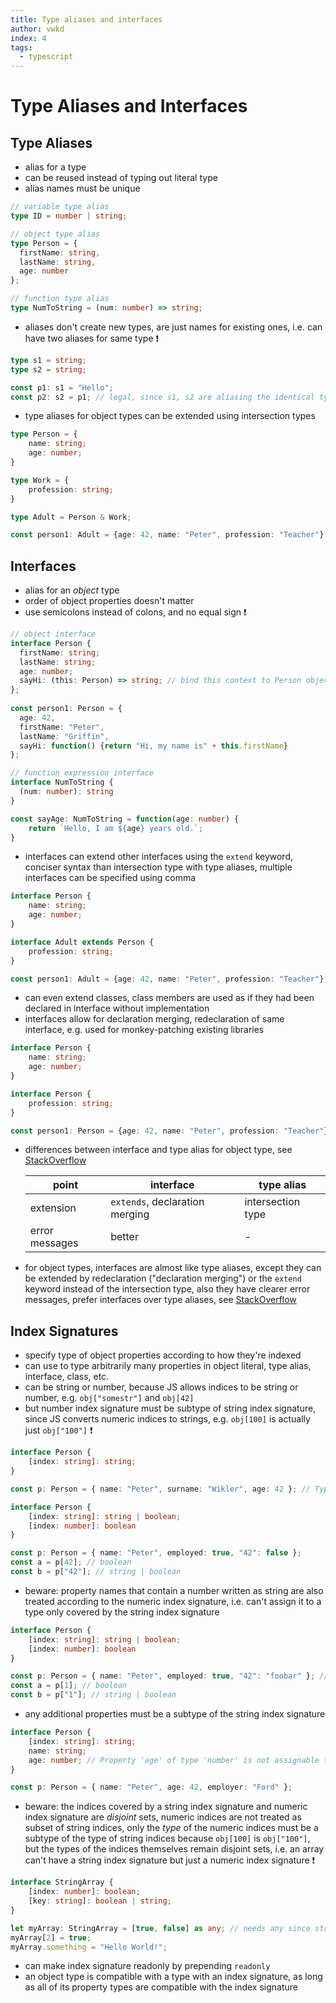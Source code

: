 ```yaml
---
title: Type aliases and interfaces
author: vwkd
index: 4
tags:
  - typescript
---
```

# Type Aliases and Interfaces



## Type Aliases

- alias for a type
- can be reused instead of typing out literal type
- alias names must be unique

```typescript
// variable type alias
type ID = number | string;

// object type alias
type Person = {
  firstName: string,
  lastName: string,
  age: number
};

// function type alias
type NumToString = (num: number) => string;
```

- aliases don't create new types, are just names for existing ones, i.e. can have two aliases for same type ❗️

```typescript
type s1 = string;
type s2 = string;

const p1: s1 = "Hello";
const p2: s2 = p1; // legal, since s1, s2 are aliasing the identical type string
```

- type aliases for object types can be extended using intersection types

```typescript
type Person = {
    name: string;
    age: number;
}

type Work = {
    profession: string;
}

type Adult = Person & Work;

const person1: Adult = {age: 42, name: "Peter", profession: "Teacher"};
```



## Interfaces

- alias for an _object_ type
- order of object properties doesn't matter
- use semicolons instead of colons, and no equal sign ❗️

```typescript
// object interface
interface Person {
  firstName: string;
  lastName: string;
  age: number;
  sayHi: (this: Person) => string; // bind this context to Person object
};
  
const person1: Person = {
  age: 42,
  firstName: "Peter",
  lastName: "Griffin",
  sayHi: function() {return "Hi, my name is" + this.firstName}
};

// function expression interface
interface NumToString {
  (num: number): string
}

const sayAge: NumToString = function(age: number) {
    return `Hello, I am ${age} years old.`;
}
```

- interfaces can extend other interfaces using the `extend` keyword, conciser syntax than intersection type with type aliases, multiple interfaces can be specified using comma

```typescript
interface Person {
    name: string;
    age: number;
}

interface Adult extends Person {
    profession: string;
}

const person1: Adult = {age: 42, name: "Peter", profession: "Teacher"};
```

- can even extend classes, class members are used as if they had been declared in interface without implementation
- interfaces allow for declaration merging, redeclaration of same interface, e.g. used for monkey-patching existing libraries

```typescript
interface Person {
    name: string;
    age: number;
}

interface Person {
    profession: string;
}

const person1: Person = {age: 42, name: "Peter", profession: "Teacher"};
```

- differences between interface and type alias for object type, see [StackOverflow](https://stackoverflow.com/questions/37233735/typescript-interfaces-vs-types/52682220#52682220)

    | point | interface | type alias |
    | ----- | --------- | ---------- |
    | extension | `extends`, declaration merging | intersection type |
    | error messages | better | - |

- for object types, interfaces are almost like type aliases, except they can be extended by redeclaration ("declaration merging") or the `extend` keyword instead of the intersection type, also they have clearer error messages, prefer interfaces over type aliases, see [StackOverflow](https://stackoverflow.com/questions/37233735/typescript-interfaces-vs-types/52682220#52682220)



## Index Signatures

- specify type of object properties according to how they're indexed
- can use to type arbitrarily many properties in object literal, type alias, interface, class, etc.
- can be string or number, because JS allows indices to be string or number, e.g. `obj["somestr"]` and `obj[42]`
- but number index signature must be subtype of string index signature, since JS converts numeric indices to strings, e.g. `obj[100]` is actually just `obj["100"]` ❗️

```typescript
interface Person {
    [index: string]: string;
}

const p: Person = { name: "Peter", surname: "Wikler", age: 42 }; // Type 'number' is not assignable to type 'string'.(2322)
```

```typescript
interface Person {
    [index: string]: string | boolean;
    [index: number]: boolean
}

const p: Person = { name: "Peter", employed: true, "42": false };
const a = p[42]; // boolean
const b = p["42"]; // string | boolean
```

- beware: property names that contain a number written as string are also treated according to the numeric index signature, i.e. can't assign it to a type only covered by the string index signature

```typescript
interface Person {
    [index: string]: string | boolean;
    [index: number]: boolean
}

const p: Person = { name: "Peter", employed: true, "42": "foobar" }; // Property '"42"' is incompatible with index signature.
const a = p[1]; // boolean
const b = p["1"]; // string | boolean
```

- any additional properties must be a subtype of the string index signature

```typescript
interface Person {
    [index: string]: string;
    name: string;
    age: number; // Property 'age' of type 'number' is not assignable to string index type 'string'.(2411)
}

const p: Person = { name: "Peter", age: 42, employer: "Ford" };
```

- beware: the indices covered by a string index signature and numeric index signature are _disjoint_ sets, numeric indices are not treated as subset of string indices, only the _type_ of the numeric indices must be a subtype of the type of string indices because `obj[100]` is `obj["100"]`, but the types of the indices themselves remain disjoint sets, i.e. an array can't have a string index signature but just a numeric index signature ❗️

```typescript
interface StringArray {
    [index: number]: boolean;
    [key: string]: boolean | string;
}

let myArray: StringArray = [true, false] as any; // needs any since string[] is not treated as subtype of object
myArray[2] = true;
myArray.something = "Hello World!";
```

- can make index signature readonly by prepending `readonly`
- an object type is compatible with a type with an index signature, as long as all of its property types are compatible with the index signature
